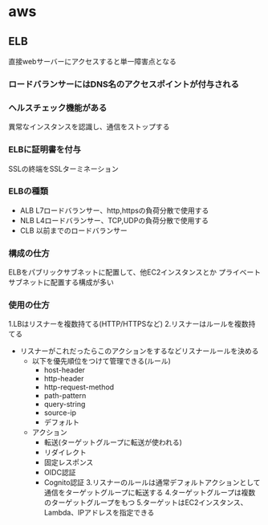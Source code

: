 # aws
## ELB
直接webサーバーにアクセスすると単一障害点となる

### ロードバランサーにはDNS名のアクセスポイントが付与される
### ヘルスチェック機能がある
異常なインスタンスを認識し、通信をストップする

### ELBに証明書を付与
SSLの終端をSSLターミネーション

### ELBの種類
- ALB
L7ロードバランサー、http,httpsの負荷分散で使用する
- NLB
L4ロードバランサー、TCP,UDPの負荷分散で使用する
- CLB
以前までのロードバランサー

### 構成の仕方
ELBをパブリックサブネットに配置して、他EC2インスタンスとか
プライベートサブネットに配置する構成が多い

### 使用の仕方
1.LBはリスナーを複数持てる(HTTP/HTTPSなど)
2.リスナーはルールを複数持てる
- リスナーがこれだったらこのアクションをするなどリスナールールを決める
  - 以下を優先順位をつけて管理できる(ルール)
    - host-header
    - http-header
    - http-request-method
    - path-pattern
    - query-string
    - source-ip
    - デフォルト
  - アクション
    - 転送(ターゲットグループに転送が使われる)
    - リダイレクト
    - 固定レスポンス
    - OIDC認証
    - Cognito認証
3.リスナーのルールは通常デフォルトアクションとして通信をターゲットグループに転送する
4.ターゲットグループは複数のターゲットグループをもつ
5.ターゲットはEC2インスタンス、Lambda、IPアドレスを指定できる